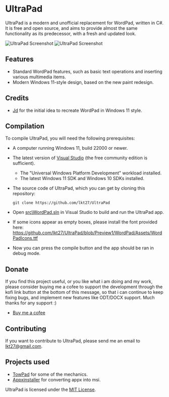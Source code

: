 # UltraPad

UltraPad is a modern and unofficial replacement for WordPad, written in C#. It is free and open source, and aims to provide almost the same functionality as its predecessor, with a fresh and updated look.

![UltraPad Screenshot](https://github.com/Lixkote/WordPad11/blob/main/preview_dark.png)
![UltraPad Screenshot](https://github.com/Lixkote/WordPad11/blob/main/preview_light.png)

## Features
- Standard WordPad features, such as basic text operations and inserting various multimedia items.
- Modern Windows 11-style design, based on the new paint redesign.

## Credits
 - [Jd](https://github.com/Jd-1206) for the initial idea to recreate WordPad in Windows 11 style.

## Compilation
To compile UltraPad, you will need the following prerequisites:
- A computer running Windows 11, build 22000 or newer.
- The latest version of [Visual Studio](https://developer.microsoft.com/en-us/windows/downloads) (the free community edition is sufficient).
  - The "Universal Windows Platform Development" workload installed.
  - The latest Windows 11 SDK and Windows 10 SDKs installed.


- The source code of UltraPad, which you can get by cloning this repository:
    ```
    git clone https://github.com/lkt27/UltraPad
    ```

- Open [src\WordPad.sln](/src/WordPad.sln) in Visual Studio to build and run the UltraPad app.
- If some icons appear as empty boxes, please install the font provided here: https://github.com/lkt27/UltraPad/blob/Preview1/WordPad/Assets/WordPadIcons.ttf
- Now you can press the compile button and the app should be ran in debug mode.

## Donate
If you find this project useful, or you like what i am doing and my work, please consider buying me a cofee to support the development through the kofi link button at the bottom of this message, so that i can continue to keep fixing bugs, and implement new features like ODT/DOCX support. Much thanks for any support :)
- [Buy me a cofee](https://ko-fi.com/lixkote)

## Contributing
If you want to contribute to UltraPad, please send me an email to lkt27@gmail.com.

## Projects used
 - [TowPad](https://github.com/itsWindows11/TowPad) for some of the mechanics.
 - [Appxinstaller](https://github.com/aL3891/AppxInstaller/tree/master) for converting appx into msi.
  
UltraPad is licensed under the [MIT License](./LICENSE).
